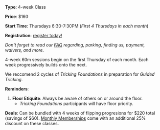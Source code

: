 **Type**: 4-week Class

**Price**: $160

**Start Time**: Thursdays 6:30-7:30PM (*First 4 Thursdays in each month*)

**Registration**: [register today!](https://www.seattletricking.com/tricking-foundations)

*Don't forget to read our [FAQ](./faq.html) regarding, parking, finding us, payment, waivers, and more.*

4-week 60m sessions begin on the first Thursday of each month. Each week progressively builds onto the next.

We reccomend 2 cycles of *Tricking Foundations* in preparation for *Guided Tricking*.

**Reminders**:
1. **Floor Etiquite**: Always be aware of others on or around the floor.
    - *Tricking Foundations* participants will have floor priority.

**Deals**: Can be bundled with 4 weeks of flipping progresions for $220 total (savings of $60). [Monthly Memberships](./memberships.html) come with an additional 25% discount on these classes.